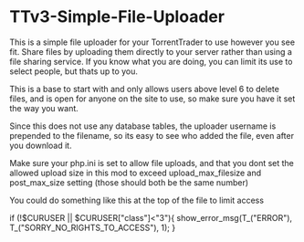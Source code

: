 # TTv3-Simple-File-Uploader
This is a simple file uploader for your TorrentTrader to use however you see fit. Share files by uploading them directly to your server
rather than using a file sharing service. If you know what you are doing, you can limit its use to select people, but thats up to you.

This is a base to start with and only allows users above level 6 to delete files, and is open for anyone on the site to use, so make sure you have it set the way you want.

Since this does not use any database tables, the uploader username is prepended to the filename, so its easy to see who added the file, even after you download it.

Make sure your php.ini is set to allow file uploads, and that you dont set the allowed upload size in this mod to exceed upload_max_filesize and post_max_size setting (those should both be the same number)

You could do something like this at the top of the file to limit access

if (!$CURUSER || $CURUSER["class"]<"3"){
    show_error_msg(T_("ERROR"), T_("SORRY_NO_RIGHTS_TO_ACCESS"), 1);
}
